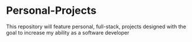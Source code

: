 # Personal-Projects
This repository will feature personal, full-stack, projects designed with the goal to increase my ability as a software developer
